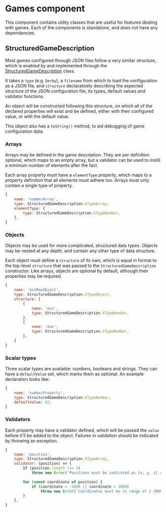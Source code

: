# Games component
This component contains utility classes that are useful for features dealing with games. Each of the
components is standalone, and does not have any dependencies.

## StructuredGameDescription
Most games configured through JSON files follow a very similar structure, which is enabled by and
implemented through the [StructuredGameDescription](structured_game_description.js) class.

It takes a `type` (e.g. `Derby`), a `filename` from which to load the configuration as a JSON file,
and `structure` declaratively describing the expected structure of the JSON configuration file,
its types, default values and validator functions.

An object will be constructed following this structure, on which all of the declared properties will
exist and be defined, either with their configured value, or with the default value.

This object also has a `toString()` method, to aid debugging of game configuration data.

### Arrays
Arrays may be defined in the game description. They are per definition optional, which maps to an
empty array, but a validator can be used to instill a minimum number of elements after the fact.

Each array property must have a `elementType` property, which maps to a property definition that all
elements must adhere too. Arrays must only contain a single type of property.

```javascript
{
    name: 'numberArray',
    type: StructuredGameDescription.kTypeArray,
    elementType: {
        type: StructuredGameDescription.kTypeNumber,
    },
}
```

### Objects
Objects may be used for more complicated, structured data types. Objects may be nested at any depth,
and contain any other type of data structure.

Each object must define a `structure` of its own, which is equal in format to the top-level
`structure` that was passed to the `StructuredGameDescription` constructor. Like arrays, objects are
optional by default, although their properties may be required.

```javascript
{
    name: 'minMaxObject',
    type: StructuredGameDescription.kTypeObject,
    structure: [
        {
            name: 'min',
            type: StructuredGameDescription.kTypeNumber,
        },
        {
            name: 'max',
            type: StructuredGameDescription.kTypeNumber,
        },
    ]
}
```

### Scalar types
Three scalar types are available: numbers, booleans and strings. They can have a `defaultValue` set,
which marks them as optional. An example declaration looks like:

```javascript
{
    name: 'numberProperty',
    type: StructuredGameDescription.kTypeNumber,
    defaultValue: 42,
}
```

### Validators
Each property may have a validator defined, which will be passed the `value` before it'll be added
to the object. Failures in validation should be indicated by throwing an exception.

```javascript
{
    name: 'position',
    type: StructuredGameDescription.kTypeArray,
    validator: (position) => {
        if (position.length !== 3)
            throw new Error('Positions must be indicated as [x, y, z] arrays.');
        
        for (const coordinate of position) {
            if (coordinate < -3000 || coordinate > 3000)
                throw new Error('Coordinates must be in range of [-3000, 3000].');
        }
    },
}
```

